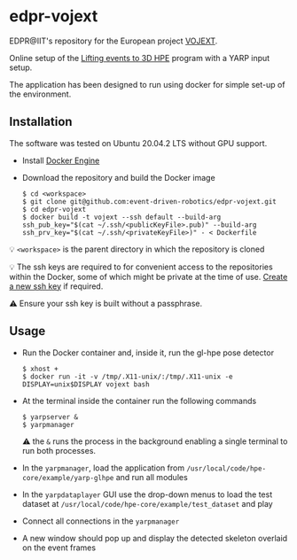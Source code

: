 # edpr-vojext
EDPR@IIT's repository for the European project [VOJEXT](http://vojext.eu/).

Online setup of the [Lifting events to 3D HPE](https://github.com/IIT-PAVIS/lifting_events_to_3d_hpe) program with a YARP input setup.
<!-- Use the hpecore installed with OpenPose functionality to perform HPE on greyscale images streamed over YARP. -->

The application has been designed to run using docker for simple set-up of the environment.

## Installation
The software was tested on Ubuntu 20.04.2 LTS without GPU support.


- Install [Docker Engine](https://docs.docker.com/engine/install/ubuntu)

- Download the repository and build the Docker image
    ```shell
    $ cd <workspace>
    $ git clone git@github.com:event-driven-robotics/edpr-vojext.git
    $ cd edpr-vojext
    $ docker build -t vojext --ssh default --build-arg ssh_pub_key="$(cat ~/.ssh/<publicKeyFile>.pub)" --build-arg ssh_prv_key="$(cat ~/.ssh/<privateKeyFile>)" - < Dockerfile
    ```
:bulb: `<workspace>` is the parent directory in which the repository is cloned

:bulb: The ssh keys are required to for convenient access to the repositories within the Docker, some of which might be private at the time of use. [Create a new ssh key](https://docs.github.com/en/github/authenticating-to-github/connecting-to-github-with-ssh/generating-a-new-ssh-key-and-adding-it-to-the-ssh-agent) if required.

:warning: Ensure your ssh key is built without a passphrase.

## Usage
- Run the Docker container and, inside it, run the gl-hpe pose detector
    ```shell
    $ xhost +
    $ docker run -it -v /tmp/.X11-unix/:/tmp/.X11-unix -e DISPLAY=unix$DISPLAY vojext bash
    ```
  
- At the terminal inside the container run the following commands
  ```shell 
  $ yarpserver &
  $ yarpmanager
  ```
  :warning: the `&` runs the process in the background enabling a single terminal to run both processes.

- In the `yarpmanager`, load the application from `/usr/local/code/hpe-core/example/yarp-glhpe` and run all modules

- In the `yarpdataplayer` GUI use the drop-down menus to load the test dataset at `/usr/local/code/hpe-core/example/test_dataset` and play

- Connect all connections in the `yarpmanager` 
  
- A new window should pop up and display the detected skeleton overlaid on the event frames
